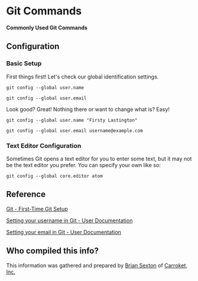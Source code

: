 # Git Commands

**Commonly Used Git Commands**

## Configuration

### Basic Setup

First things first! Let's check our global identification settings.

```shell
git config --global user.name
```

```shell
git config --global user.email
```

Look good? Great! Nothing there or want to change what is? Easy!

```shell
git config --global user.name "Firsty Lastington"
```

```shell
git config --global user.email username@example.com
```

### Text Editor Configuration

Sometimes Git opens a text editor for you to enter some text, but it may not be the text editor you prefer. You can specify your own like so:

```shell
git config --global core.editor atom
```

## Reference

[Git - First-Time Git Setup](https://git-scm.com/book/en/v2/Getting-Started-First-Time-Git-Setup)

[Setting your username in Git - User Documentation](https://help.github.com/articles/setting-your-username-in-git/)

[Setting your email in Git - User Documentation](https://help.github.com/articles/setting-your-email-in-git/)

## Who compiled this info?

This information was gathered and prepared by [Brian Sexton](http://briansexton.com/) of [Carroket, Inc.](http://carroket.com/)